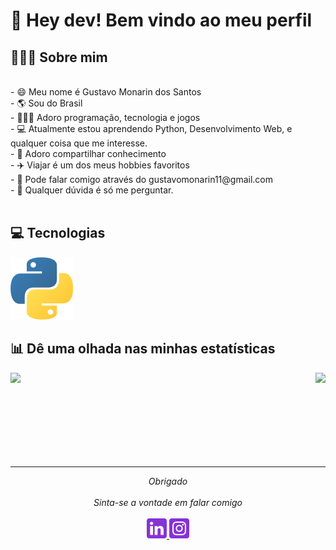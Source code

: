 # 🖖 Hey dev! Bem vindo ao meu perfil

## 👨🏻‍💻 Sobre mim
<br>
- 😄 Meu nome é Gustavo Monarin dos Santos<br>
- 🌎 Sou do Brasil<br>
- 👨🏻‍💻 Adoro programação, tecnologia e jogos<br>
- 💻 Atualmente estou aprendendo Python, Desenvolvimento Web, e qualquer coisa que me interesse.<br>
- 🧠 Adoro compartilhar conhecimento<br>
- ✈️ Viajar é um dos meus hobbies favoritos<br>
- 📧 Pode falar comigo através do gustavomonarin11@gmail.com<br>
- 💬 Qualquer dúvida é só me perguntar.<br>

<br>

## 💻 Tecnologias
![Python Logo](/images/python.svg)

## 📊 Dê uma olhada nas minhas estatísticas

<a href="https://github.com/guhmonarin">
<img height="140em" align="left" src="https://github-readme-stats.vercel.app/api?username=guhmonarin&show_icons=true&bg_color=282A36&title_color=DD6387&icon_color=BD93F9&text_color=fff&border_color=fff" />
<img height="140em" align="right" src="https://github-readme-stats.vercel.app/api/top-langs/?username=guhmonarin&layout=compact&bg_color=282A36&title_color=DD6387&icon_color=BD93F9&text_color=fff&border_color=fff" />
</a>

<br>
<br>
<br>
<br>
<br>
<br>
<br>
<br>
    
---
<p align="center" > 
  <i>Obrigado</i><br><br>
  <i>Sinta-se a vontade em falar comigo</i><br><br>
  <a href="https://www.linkedin.com/in/gustavo-monarin-652672127/">
  <code><img alt="Meu linkedin" width="32" src="./images/linkedin.svg" /></code>
</a>
<a href="https://instagram.com/guhmonarin">
<code><img alt="Meu instagran" width="32" src="./images/instagram.svg" /></code>
</a>
</p>
